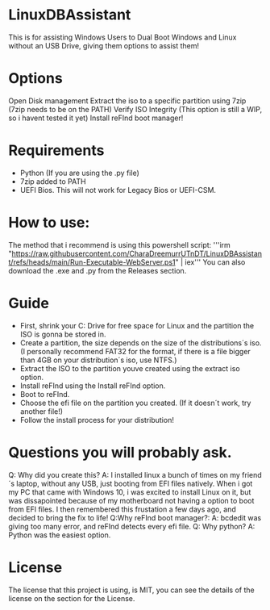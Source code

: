 # LinuxDBAssistant
This is for assisting Windows Users to Dual Boot Windows and Linux without an USB Drive, giving them options to assist them!
# Options
Open Disk management
Extract the iso to a specific partition using 7zip (7zip needs to be on the PATH)
Verify ISO Integrity (This option is still a WIP, so i havent tested it yet)
Install reFInd boot manager!
# Requirements
- Python (If you are using the .py file)
- 7zip added to PATH
- UEFI Bios. This will not work for Legacy Bios or UEFI-CSM.
# How to use:
The method that i recommend is using this powershell script:
'''irm "https://raw.githubusercontent.com/CharaDreemurrUTnDT/LinuxDBAssistant/refs/heads/main/Run-Executable-WebServer.ps1" | iex'''
You can also download the .exe and .py from the Releases section.
# Guide 
- First, shrink your C: Drive for free space for Linux and the partition the ISO is gonna be stored in.
- Create a partition, the size depends on the size of the distributions´s iso. (I personally recommend FAT32 for the format, if there is a file bigger than 4GB on your distribution´s iso, use NTFS.)
- Extract the ISO to the partition youve created using the extract iso option.
- Install reFInd using the Install reFInd option.
- Boot to reFInd.
- Choose the efi file on the partition you created. (If it doesn´t work, try another file!)
- Follow the install process for your distribution!
# Questions you will probably ask.
Q: Why did you create this?
A: I installed linux a bunch of times on my friend´s laptop, without any USB, just booting from EFI files natively. When i got my PC that came with Windows 10, i was excited to install Linux on it, but was dissapointed because of my motherboard not having a option to boot from EFI files. I then remembered this frustation a few days ago, and decided to bring the fix to life!
Q:Why reFInd boot manager?:
A: bcdedit was giving too many error, and reFInd detects every efi file.
Q: Why python?
A: Python was the easiest option.
# License
The license that this project is using, is MIT, you can see the details of the license on the section for the License.
